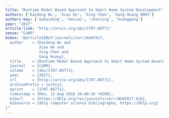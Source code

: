 ```yaml
---
title: "Runtime Model Based Approach to Smart Home System Development"
authors: ['Kaidong Wu', 'Xiao He', 'Xing Chen', 'Gang Huang 0001']
authors-key: ['wukaidong', 'hexiao', 'chenxing', 'huanggang']
year: "2017"
article-link: "http://arxiv.org/abs/1707.08771"
venue: "CoRR"
bibex: "@article{DBLP:journals/corr/WuHC017,
  author    = {Kaidong Wu and
               Xiao He and
               Xing Chen and
               Gang Huang},
  title     = {Runtime Model Based Approach to Smart Home System Development},
  journal   = {CoRR},
  volume    = {abs/1707.08771},
  year      = {2017},
  url       = {http://arxiv.org/abs/1707.08771},
  archivePrefix = {arXiv},
  eprint    = {1707.08771},
  timestamp = {Mon, 13 Aug 2018 16:48:36 +0200},
  biburl    = {https://dblp.org/rec/journals/corr/WuHC017.bib},
  bibsource = {dblp computer science bibliography, https://dblp.org}
}"
---
```

